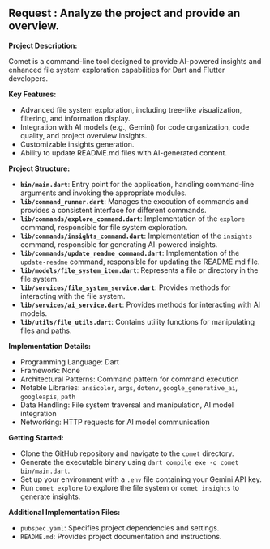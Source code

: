 ## Request : Analyze the project and provide an overview.

**Project Description:**

Comet is a command-line tool designed to provide AI-powered insights and enhanced file system exploration capabilities for Dart and Flutter developers.

**Key Features:**

- Advanced file system exploration, including tree-like visualization, filtering, and information display.
- Integration with AI models (e.g., Gemini) for code organization, code quality, and project overview insights.
- Customizable insights generation.
- Ability to update README.md files with AI-generated content.

**Project Structure:**

- **`bin/main.dart`**: Entry point for the application, handling command-line arguments and invoking the appropriate modules.
- **`lib/command_runner.dart`**: Manages the execution of commands and provides a consistent interface for different commands.
- **`lib/commands/explore_command.dart`**: Implementation of the `explore` command, responsible for file system exploration.
- **`lib/commands/insights_command.dart`**: Implementation of the `insights` command, responsible for generating AI-powered insights.
- **`lib/commands/update_readme_command.dart`**: Implementation of the `update-readme` command, responsible for updating the README.md file.
- **`lib/models/file_system_item.dart`**: Represents a file or directory in the file system.
- **`lib/services/file_system_service.dart`**: Provides methods for interacting with the file system.
- **`lib/services/ai_service.dart`**: Provides methods for interacting with AI models.
- **`lib/utils/file_utils.dart`**: Contains utility functions for manipulating files and paths.

**Implementation Details:**

- Programming Language: Dart
- Framework: None
- Architectural Patterns: Command pattern for command execution
- Notable Libraries: `ansicolor`, `args`, `dotenv`, `google_generative_ai`, `googleapis`, `path`
- Data Handling: File system traversal and manipulation, AI model integration
- Networking: HTTP requests for AI model communication

**Getting Started:**

- Clone the GitHub repository and navigate to the `comet` directory.
- Generate the executable binary using `dart compile exe -o comet bin/main.dart`.
- Set up your environment with a `.env` file containing your Gemini API key.
- Run `comet explore` to explore the file system or `comet insights` to generate insights.

**Additional Implementation Files:**

- `pubspec.yaml`: Specifies project dependencies and settings.
- `README.md`: Provides project documentation and instructions.


